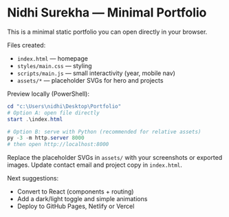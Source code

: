 # Nidhi Surekha — Minimal Portfolio

This is a minimal static portfolio you can open directly in your browser.

Files created:
- `index.html` — homepage
- `styles/main.css` — styling
- `scripts/main.js` — small interactivity (year, mobile nav)
- `assets/*` — placeholder SVGs for hero and projects

Preview locally (PowerShell):

```powershell
cd "c:\Users\nidhi\Desktop\Portfolio"
# Option A: open file directly
start .\index.html

# Option B: serve with Python (recommended for relative assets)
py -3 -m http.server 8000
# then open http://localhost:8000
```

Replace the placeholder SVGs in `assets/` with your screenshots or exported images. Update contact email and project copy in `index.html`.

Next suggestions:
- Convert to React (components + routing)
- Add a dark/light toggle and simple animations
- Deploy to GitHub Pages, Netlify or Vercel
